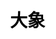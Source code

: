 ---
title: 大象
layout: dream_interpretation/kind_single
description: 解夢 - 動物 - 大象.
js: []
css: ["css/luck/dream_interpretation/dream_interpretation.css"]
---